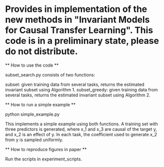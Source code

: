 # Provides in implementation of the new methods in "Invariant Models for Causal Transfer Learning". This code is in a preliminary state, please do not distribute. 

** How to use the code **

subset_search.py consists of two functions:

subset: given training data from several tasks, returns the estimated invariant subset using Algorithm 1.
subset_greedy: given training data from several tasks, returns the estimated invariant subset using Algorithm 2.

** How to run a simple example **

python simple_example.py

This implements a simple example using both functions. A training set with three predictors is generated, where x_1 and x_3 are causal of the target y, and x_2 is an effect of y. In each task, the coefficient used to generate x_2 from y is sampled uniformly. 

** How to reproduce figures in paper **

Run the scripts in experiment_scripts.

